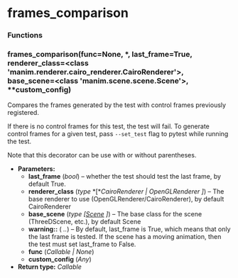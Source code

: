 # frames_comparison

### Functions

### frames_comparison(func=None, \*, last_frame=True, renderer_class=<class 'manim.renderer.cairo_renderer.CairoRenderer'>, base_scene=<class 'manim.scene.scene.Scene'>, \*\*custom_config)

Compares the frames generated by the test with control frames previously registered.

If there is no control frames for this test, the test will fail. To generate
control frames for a given test, pass `--set_test` flag to pytest
while running the test.

Note that this decorator can be use with or without parentheses.

* **Parameters:**
  * **last_frame** (*bool*) – whether the test should test the last frame, by default True.
  * **renderer_class** (*type* *[**CairoRenderer* *|* *OpenGLRenderer* *]*) – The base renderer to use (OpenGLRenderer/CairoRenderer), by default CairoRenderer
  * **base_scene** (*type* *[*[*Scene*](manim.scene.scene.Scene.md#manim.scene.scene.Scene) *]*) – The base class for the scene (ThreeDScene, etc.), by default Scene
  * **warning::** ( *..*) – By default, last_frame is True, which means that only the last frame is tested.
    If the scene has a moving animation, then the test must set last_frame to False.
  * **func** (*Callable* *|* *None*)
  * **custom_config** (*Any*)
* **Return type:**
  *Callable*
